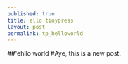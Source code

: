 ```yaml
---
published: true
title: ello tinypress
layout: post
permalink: tp_helloworld
---
```

##'ehllo world
#Aye, this is a new post.


